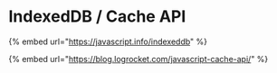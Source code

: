 # IndexedDB / Cache API

{% embed url="https://javascript.info/indexeddb" %}



{% embed url="https://blog.logrocket.com/javascript-cache-api/" %}





